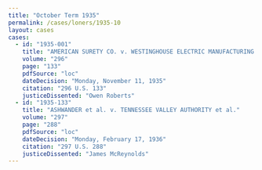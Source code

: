 ```yaml
---
title: "October Term 1935"
permalink: /cases/loners/1935-10
layout: cases
cases:
  - id: "1935-001"
    title: "AMERICAN SURETY CO. v. WESTINGHOUSE ELECTRIC MANUFACTURING CO. et al."
    volume: "296"
    page: "133"
    pdfSource: "loc"
    dateDecision: "Monday, November 11, 1935"
    citation: "296 U.S. 133"
    justiceDissented: "Owen Roberts"
  - id: "1935-133"
    title: "ASHWANDER et al. v. TENNESSEE VALLEY AUTHORITY et al."
    volume: "297"
    page: "288"
    pdfSource: "loc"
    dateDecision: "Monday, February 17, 1936"
    citation: "297 U.S. 288"
    justiceDissented: "James McReynolds"
---
```

